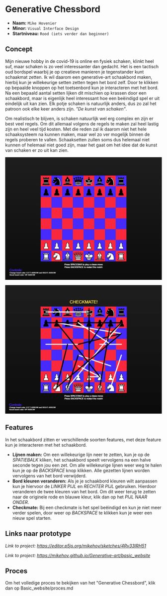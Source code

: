 # Generative Chessbord
* **Naam:** `Mike Hovenier`
* **Minor:** `Visual Interface Design`
* **Startniveau:** `Rood (iets verder dan beginner)`

## Concept

Mijn nieuwe hobby in de covid-19 is online en fysiek schaken, klinkt heel suf, maar schaken is zo veel interessanter dan gedacht. Het is een tactisch oud bordspel waarbij je op creatieve manieren je tegenstander kunt schaakmat zetten. Ik wil daarom een generative-art schaakbord maken, hierbij kun je willekeurige setten zetten tegen het bord zelf. Door te klikken op bepaalde knoppen op het toetsenbord kun je interacteren met het bord. Na een bepaald aantal setten lijken dit mischien op krassen door een schaakbord, maar is eigenlijk heel interessant hoe een beëindigd spel er uit eindelijk uit kan zien. Elk potje schaken is natuurlijk anders, dus zo zal het patroon ook elke keer anders zijn. *"De kunst van schaken"*.

Om realistisch te blijven, is schaken natuurlijk wel erg complex en zijn er best veel regels. Om dit allemaal volgens de regels te maken zal heel lastig zijn en heel veel tijd kosten. Met die reden zal ik daarom niet het hele schaaksysteem na kunnen maken, maar wel zo ver mogelijk binnen de regels proberen te vallen. Schaaksetten zullen soms dus helemaal niet kunnen of helemaal niet goed zijn, maar het gaat om het idee dat de kunst van schaken er zo uit kan zien.

![Tekening oude concept](./images/schaakbord.PNG)

![Concept afbeelding met lijnen](./images/schaakbordlijnen.PNG)

## Features

In het schaakbord zitten er verschillende soorten features, met deze feature kun je interacteren met het schaakbord.
* **Lijnen maken:** Om een willekeurige lijn neer te zetten, kun je op de _SPATIEBALK_ kliken, het schaakbord speelt vervolgens na een halve seconde tegen jou een zet. Om alle willekeurige lijnen weer weg te halen kun je op de _BACKSPACE_ knop klikken. Alle gezetten lijnen worden vervolgens van het bord verwijderd.
* **Bord kleuren veranderen:** Als je je schaakbord kleuren wilt aanpassen kun je hiervoor de _LINKER PIJL_ en _RECHTER PIJL_ gebruiken. Hierdoor veranderen de twee kleuren van het bord. Om dit weer terug te zetten naar de originele rode en blauwe kleur, klik dan op het _PIJL NAAR ONDER_.
* **Checkmate:** Bij een checkmate is het spel beëindigd en kun je niet meer verder spelen, door weer op _BACKSPACE_ te klikken kun je weer een nieuw spel starten.

## Links naar prototype

_Link to project: https://editor.p5js.org/mikehov/sketches/4Rv33lRH51_

*Link to project: https://mikehov.github.io/Generative-art/basic_website*

## Proces

Om het volledige proces te bekijken van het "Generative Chessbord", klik dan op Basic_website/proces.md